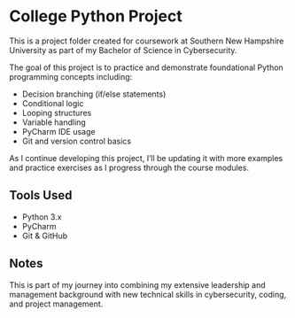 # College Python Project

This is a project folder created for coursework at Southern New Hampshire University as part of my Bachelor of Science in Cybersecurity.

The goal of this project is to practice and demonstrate foundational Python programming concepts including:

- Decision branching (if/else statements)
- Conditional logic
- Looping structures
- Variable handling
- PyCharm IDE usage
- Git and version control basics

As I continue developing this project, I’ll be updating it with more examples and practice exercises as I progress through the course modules.

## Tools Used
- Python 3.x
- PyCharm
- Git & GitHub

## Notes
This is part of my journey into combining my extensive leadership and management background with new technical skills in cybersecurity, coding, and project management.

